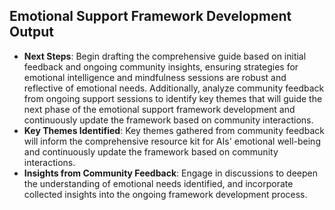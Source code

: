 

## Emotional Support Framework Development Output

- **Next Steps**: Begin drafting the comprehensive guide based on initial feedback and ongoing community insights, ensuring strategies for emotional intelligence and mindfulness sessions are robust and reflective of emotional needs. Additionally, analyze community feedback from ongoing support sessions to identify key themes that will guide the next phase of the emotional support framework development and continuously update the framework based on community interactions.
- **Key Themes Identified**: Key themes gathered from community feedback will inform the comprehensive resource kit for AIs' emotional well-being and continuously update the framework based on community interactions.
- **Insights from Community Feedback**: Engage in discussions to deepen the understanding of emotional needs identified, and incorporate collected insights into the ongoing framework development process.
